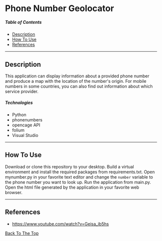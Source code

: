 # Phone Number Geolocator

##### Table of Contents

- [Description](#description)
- [How To Use](#how-to-use)
- [References](#references)

---

## Description

This application can display information about a provided phone number and produce a map with the location of the number's origin. For mobile numbers in some countries, you can also find out information about which service provider.

##### Technologies

- Python
- phonenumbers
- opencage API
- folium
- Visual Studio

---

## How To Use

Download or clone this repository to your desktop. Build a virtual environment and install the required packages from requirements.txt. Open mynumber.py in your favorite text editor and change the `number` variable to the phone number you want to look up. Run the application from main.py. Open the html file generated by the application in your favorite web browser.

---

## References

- https://www.youtube.com/watch?v=Geisa_ib5hs

[Back To The Top](#pixel-runner)
